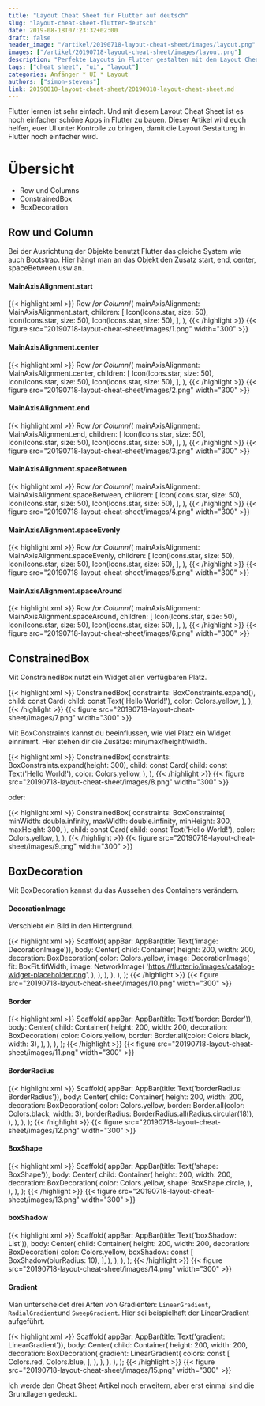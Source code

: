 ```yaml
---
title: "Layout Cheat Sheet für Flutter auf deutsch"
slug: "layout-cheat-sheet-flutter-deutsch" 
date: 2019-08-18T07:23:32+02:00
draft: false
header_image: "/artikel/20190718-layout-cheat-sheet/images/layout.png"
images: ["/artikel/20190718-layout-cheat-sheet/images/layout.png"]
description: "Perfekte Layouts in Flutter gestalten mit dem Layout Cheat Sheet auf deutsch."
tags: ["cheat sheet", "ui", "layout"]
categories: Anfänger * UI * Layout
authors: ["simon-stevens"]
link: 20190818-layout-cheat-sheet/20190818-layout-cheat-sheet.md
---
```

Flutter lernen ist sehr einfach. Und mit diesem Layout Cheat Sheet ist es noch einfacher schöne Apps in Flutter zu bauen. Dieser Artikel wird euch helfen, euer UI unter Kontrolle zu bringen, damit die Layout Gestaltung in Flutter noch einfacher wird. 

# Übersicht
- Row und Columns
- ConstrainedBox
- BoxDecoration

## Row und Column

Bei der Ausrichtung der Objekte benutzt Flutter das gleiche System wie auch Bootstrap. Hier hängt man an das Objekt den Zusatz start, end, center, spaceBetween usw an. 

#### MainAxisAlignment.start

{{< highlight xml >}}
Row /*or Column*/( 
  mainAxisAlignment: MainAxisAlignment.start,
  children: <Widget>[
    Icon(Icons.star, size: 50),
    Icon(Icons.star, size: 50),
    Icon(Icons.star, size: 50),
  ],
),
{{< /highlight >}}
{{< figure src="20190718-layout-cheat-sheet/images/1.png" width="300" >}}

#### MainAxisAlignment.center

{{< highlight xml >}}
Row /*or Column*/( 
  mainAxisAlignment: MainAxisAlignment.center,
  children: <Widget>[
    Icon(Icons.star, size: 50),
    Icon(Icons.star, size: 50),
    Icon(Icons.star, size: 50),
  ],
),
{{< /highlight >}}
{{< figure src="20190718-layout-cheat-sheet/images/2.png" width="300" >}}

#### MainAxisAlignment.end

{{< highlight xml >}}
Row /*or Column*/( 
  mainAxisAlignment: MainAxisAlignment.end,
  children: <Widget>[
    Icon(Icons.star, size: 50),
    Icon(Icons.star, size: 50),
    Icon(Icons.star, size: 50),
  ],
),
{{< /highlight >}}
{{< figure src="20190718-layout-cheat-sheet/images/3.png" width="300" >}}

#### MainAxisAlignment.spaceBetween

{{< highlight xml >}}
Row /*or Column*/( 
  mainAxisAlignment: MainAxisAlignment.spaceBetween,
  children: <Widget>[
    Icon(Icons.star, size: 50),
    Icon(Icons.star, size: 50),
    Icon(Icons.star, size: 50),
  ],
),
{{< /highlight >}}
{{< figure src="20190718-layout-cheat-sheet/images/4.png" width="300" >}}

#### MainAxisAlignment.spaceEvenly

{{< highlight xml >}}
Row /*or Column*/( 
  mainAxisAlignment: MainAxisAlignment.spaceEvenly,
  children: <Widget>[
    Icon(Icons.star, size: 50),
    Icon(Icons.star, size: 50),
    Icon(Icons.star, size: 50),
  ],
),
{{< /highlight >}}
{{< figure src="20190718-layout-cheat-sheet/images/5.png" width="300" >}}

#### MainAxisAlignment.spaceAround

{{< highlight xml >}}
Row /*or Column*/( 
  mainAxisAlignment: MainAxisAlignment.spaceAround,
  children: <Widget>[
    Icon(Icons.star, size: 50),
    Icon(Icons.star, size: 50),
    Icon(Icons.star, size: 50),
  ],
),
{{< /highlight >}}
{{< figure src="20190718-layout-cheat-sheet/images/6.png" width="300" >}}

## ConstrainedBox

Mit ConstrainedBox nutzt ein Widget allen verfügbaren Platz.

{{< highlight xml >}}
ConstrainedBox( 
  constraints: BoxConstraints.expand(),
  child: const Card(
    child: const Text('Hello World!'), 
    color: Colors.yellow,
  ), 
),
{{< /highlight >}}
{{< figure src="20190718-layout-cheat-sheet/images/7.png" width="300" >}}

Mit BoxConstraints kannst du beeinflussen, wie viel Platz ein Widget einnimmt. Hier stehen dir die Zusätze: min/max/height/width. 

{{< highlight xml >}}
ConstrainedBox(
  constraints: BoxConstraints.expand(height: 300),
  child: const Card(
    child: const Text('Hello World!'), 
    color: Colors.yellow,
  ),
),
{{< /highlight >}}
{{< figure src="20190718-layout-cheat-sheet/images/8.png" width="300" >}}

oder:

{{< highlight xml >}}
ConstrainedBox(
  constraints: BoxConstraints(
    minWidth: double.infinity,
    maxWidth: double.infinity,
    minHeight: 300,
    maxHeight: 300,
  ),
  child: const Card(
    child: const Text('Hello World!'), 
    color: Colors.yellow,
  ),
),
{{< /highlight >}}
{{< figure src="20190718-layout-cheat-sheet/images/9.png" width="300" >}}

## BoxDecoration

Mit BoxDecoration kannst du das Aussehen des Containers verändern. 

#### DecorationImage
Verschiebt ein Bild in den Hintergrund.

{{< highlight xml >}}
Scaffold(
  appBar: AppBar(title: Text('image: DecorationImage')),
  body: Center(
    child: Container(
      height: 200,
      width: 200,
      decoration: BoxDecoration(
        color: Colors.yellow,
        image: DecorationImage(
          fit: BoxFit.fitWidth,
          image: NetworkImage(
            'https://flutter.io/images/catalog-widget-placeholder.png',
          ),
        ),
      ),
    ),
  ),
);
{{< /highlight >}}
{{< figure src="20190718-layout-cheat-sheet/images/10.png" width="300" >}}

#### Border

{{< highlight xml >}}
Scaffold(
  appBar: AppBar(title: Text('border: Border')),
  body: Center(
    child: Container(
      height: 200,
      width: 200,
      decoration: BoxDecoration(
        color: Colors.yellow,
        border: Border.all(color: Colors.black, width: 3),
      ),
    ),
  ),
);
{{< /highlight >}}
{{< figure src="20190718-layout-cheat-sheet/images/11.png" width="300" >}}

#### BorderRadius

{{< highlight xml >}}
Scaffold(
  appBar: AppBar(title: Text('borderRadius: BorderRadius')),
  body: Center(
    child: Container(
      height: 200,
      width: 200,
      decoration: BoxDecoration(
        color: Colors.yellow,
        border: Border.all(color: Colors.black, width: 3),
        borderRadius: BorderRadius.all(Radius.circular(18)),
      ),
    ),
  ),
);
{{< /highlight >}}
{{< figure src="20190718-layout-cheat-sheet/images/12.png" width="300" >}}

#### BoxShape

{{< highlight xml >}}
Scaffold(
  appBar: AppBar(title: Text('shape: BoxShape')),
  body: Center(
    child: Container(
      height: 200,
      width: 200,
      decoration: BoxDecoration(
        color: Colors.yellow,
        shape: BoxShape.circle,
      ),
    ),
  ),
);
{{< /highlight >}}
{{< figure src="20190718-layout-cheat-sheet/images/13.png" width="300" >}}

#### boxShadow

{{< highlight xml >}}
Scaffold(
  appBar: AppBar(title: Text('boxShadow: List<BoxShadow>')),
  body: Center(
    child: Container(
      height: 200,
      width: 200,
      decoration: BoxDecoration(
        color: Colors.yellow,
        boxShadow: const [
          BoxShadow(blurRadius: 10),
        ],
      ),
    ),
  ),
);
{{< /highlight >}}
{{< figure src="20190718-layout-cheat-sheet/images/14.png" width="300" >}}

#### Gradient

Man unterscheidet drei Arten von Gradienten: `LinearGradient`, `RadialGradient`und `SweepGradient`. Hier sei beispielhaft der LinearGradient aufgeführt.

{{< highlight xml >}}
Scaffold(
  appBar: AppBar(title: Text('gradient: LinearGradient')),
  body: Center(
    child: Container(
      height: 200,
      width: 200,
      decoration: BoxDecoration(
        gradient: LinearGradient(
          colors: const [
            Colors.red,
            Colors.blue,
          ],
        ),
      ),
    ),
  ),
);
{{< /highlight >}}
{{< figure src="20190718-layout-cheat-sheet/images/15.png" width="300" >}}

Ich werde den Cheat Sheet Artikel noch erweitern, aber erst einmal sind die Grundlagen gedeckt.
